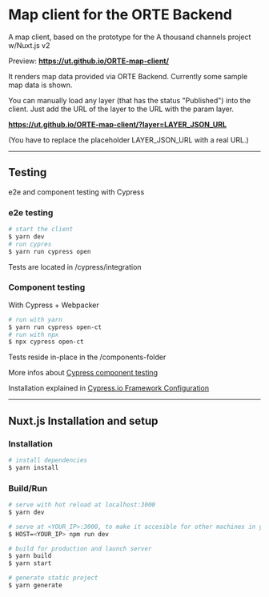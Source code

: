 # Map client for the ORTE Backend

A map client, based on the prototype for the A thousand channels project w/Nuxt.js v2

Preview:
**https://ut.github.io/ORTE-map-client/**

It renders map data provided via ORTE Backend. Currently some sample map data is shown.

You can manually load any layer (that has the status "Published") into the client. Just add the URL of the layer to the URL with the param layer.

**https://ut.github.io/ORTE-map-client/?layer=LAYER_JSON_URL**

(You have to replace the placeholder LAYER_JSON_URL with a real URL.)


---

## Testing

e2e and component testing with Cypress

### e2e testing

```bash
# start the client
$ yarn dev
# run cypres
$ yarn run cypress open
```

Tests are located in /cypress/integration

### Component testing

With Cypress + Webpacker

```bash
# run with yarn
$ yarn run cypress open-ct
# run with npx
$ npx cypress open-ct
```

Tests reside in-place in the /components-folder

More infos about [Cypress component testing](https://www.cypress.io/blog/2021/04/06/introducing-the-cypress-component-test-runner/)

Installation explained in [Cypress.io Framework Configuration](https://docs.cypress.io/guides/component-testing/framework-configuration#Nuxt)


----

## Nuxt.js Installation and setup


### Installation

```bash
# install dependencies
$ yarn install
```

### Build/Run


```bash
# serve with hot reload at localhost:3000
$ yarn dev

# serve at <YOUR_IP>:3000, to make it accesible for other machines in your network
$ HOST=<YOUR_IP> npm run dev

# build for production and launch server
$ yarn build
$ yarn start

# generate static project
$ yarn generate
```

